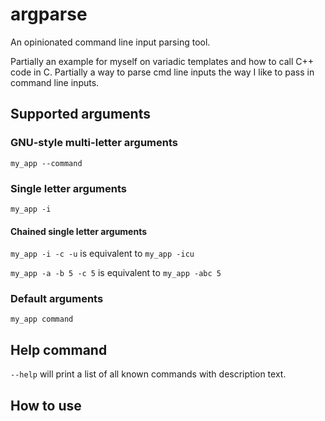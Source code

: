 # argparse

An opinionated command line input parsing tool.

Partially an example for myself on variadic templates and how to call C++ code in C. Partially a way to parse cmd line inputs the way I like to pass in command line inputs.

## Supported arguments

### GNU-style multi-letter arguments

`
my_app --command
`

### Single letter arguments

`
my_app -i
`

#### Chained single letter arguments

`my_app -i -c -u` is equivalent to `my_app -icu`

`my_app -a -b 5 -c 5` is equivalent to `my_app -abc 5`

### Default arguments

`my_app command`

## Help command
`--help` will print a list of all known commands with description text.

## How to use

